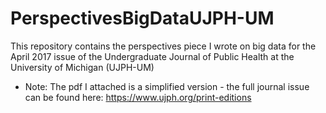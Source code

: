 # PerspectivesBigDataUJPH-UM
This repository contains the perspectives piece I wrote on big data for the April 2017 issue of the Undergraduate Journal of Public Health at the University of Michigan (UJPH-UM)

* Note: The pdf I attached is a simplified version - the full journal issue can be found here: https://www.ujph.org/print-editions
